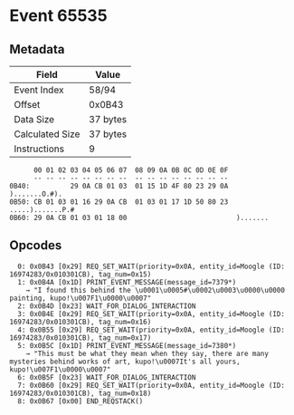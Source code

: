 # Event 65535

## Metadata

| Field           | Value    |
|-----------------|----------|
| Event Index     | 58/94    |
| Offset          | 0x0B43   |
| Data Size       | 37 bytes |
| Calculated Size | 37 bytes |
| Instructions    | 9        |

```
      00 01 02 03 04 05 06 07  08 09 0A 0B 0C 0D 0E 0F
      -- -- -- -- -- -- -- --  -- -- -- -- -- -- -- --
0B40:          29 0A CB 01 03  01 15 1D 4F 80 23 29 0A     ).......O.#).
0B50: CB 01 03 01 16 29 0A CB  01 03 01 17 1D 50 80 23  .....).......P.#
0B60: 29 0A CB 01 03 01 18 00                           ).......        
```

## Opcodes

```
  0: 0x0B43 [0x29] REQ_SET_WAIT(priority=0x0A, entity_id=Moogle (ID: 16974283/0x010301CB), tag_num=0x15)
  1: 0x0B4A [0x1D] PRINT_EVENT_MESSAGE(message_id=7379*)
    → "I found this behind the \u0001\u0005#\u0002\u0003\u0000\u0000 painting, kupo!\u007F1\u0000\u0007"
  2: 0x0B4D [0x23] WAIT_FOR_DIALOG_INTERACTION
  3: 0x0B4E [0x29] REQ_SET_WAIT(priority=0x0A, entity_id=Moogle (ID: 16974283/0x010301CB), tag_num=0x16)
  4: 0x0B55 [0x29] REQ_SET_WAIT(priority=0x0A, entity_id=Moogle (ID: 16974283/0x010301CB), tag_num=0x17)
  5: 0x0B5C [0x1D] PRINT_EVENT_MESSAGE(message_id=7380*)
    → "This must be what they mean when they say, there are many mysteries behind works of art, kupo!\u0007It's all yours, kupo!\u007F1\u0000\u0007"
  6: 0x0B5F [0x23] WAIT_FOR_DIALOG_INTERACTION
  7: 0x0B60 [0x29] REQ_SET_WAIT(priority=0x0A, entity_id=Moogle (ID: 16974283/0x010301CB), tag_num=0x18)
  8: 0x0B67 [0x00] END_REQSTACK()
```
